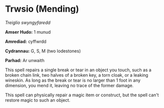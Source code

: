 # Trwsio (Mending)

*Treiglio swyngyfaredd*

**Amser Hudo:** 1 munud

**Amrediad:** cyffwrdd

**Cydrannau:** G, S, M (two lodestones)

**Parhad:** Ar unwaith

This spell repairs a single break or tear in an object you touch, such as a broken chain link, two halves of a broken key, a torn cloak, or a leaking wineskin. As long as the break or tear is no larger than 1 foot in any dimension, you mend it, leaving no trace of the former damage.

This spell can physically repair a magic item or construct, but the spell can't restore magic to such an object.